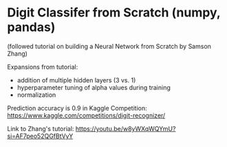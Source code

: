 # Digit Classifer from Scratch (numpy, pandas) #

(followed tutorial on building a Neural Network from Scratch by Samson Zhang)

Expansions from tutorial:
- addition of multiple hidden layers (3 vs. 1)
- hyperparameter tuning of alpha values during training
- normalization


Prediction accuracy is 0.9
in Kaggle Competition: https://www.kaggle.com/competitions/digit-recognizer/

Link to Zhang's tutorial: https://youtu.be/w8yWXqWQYmU?si=AF7peo52QGfBtVyY
